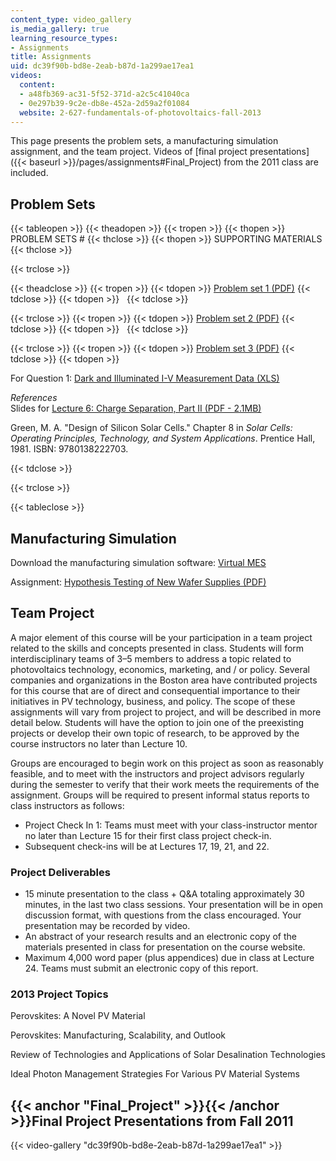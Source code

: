 ```yaml
---
content_type: video_gallery
is_media_gallery: true
learning_resource_types:
- Assignments
title: Assignments
uid: dc39f90b-bd8e-2eab-b87d-1a299ae17ea1
videos:
  content:
  - a48fb369-ac31-5f52-371d-a2c5c41040ca
  - 0e297b39-9c2e-db8e-452a-2d59a2f01084
  website: 2-627-fundamentals-of-photovoltaics-fall-2013
---
```


This page presents the problem sets, a manufacturing simulation assignment, and the team project. Videos of [final project presentations]({{< baseurl >}}/pages/assignments#Final_Project) from the 2011 class are included.

Problem Sets
------------

{{< tableopen >}}
{{< theadopen >}}
{{< tropen >}}
{{< thopen >}}
PROBLEM SETS #
{{< thclose >}}
{{< thopen >}}
SUPPORTING MATERIALS
{{< thclose >}}

{{< trclose >}}

{{< theadclose >}}
{{< tropen >}}
{{< tdopen >}}
[Problem set 1 (PDF)](/courses/mechanical-engineering/2-627-fundamentals-of-photovoltaics-fall-2013/assignments/MIT2_627F13_pset1.pdf)
{{< tdclose >}}
{{< tdopen >}}
 
{{< tdclose >}}

{{< trclose >}}
{{< tropen >}}
{{< tdopen >}}
[Problem set 2 (PDF)](/courses/mechanical-engineering/2-627-fundamentals-of-photovoltaics-fall-2013/assignments/MIT2_627F13_pset2.pdf)
{{< tdclose >}}
{{< tdopen >}}
 
{{< tdclose >}}

{{< trclose >}}
{{< tropen >}}
{{< tdopen >}}
[Problem set 3 (PDF)](/courses/mechanical-engineering/2-627-fundamentals-of-photovoltaics-fall-2013/assignments/MIT2_627F13_pset3.pdf)
{{< tdclose >}}
{{< tdopen >}}


For Question 1: [Dark and Illuminated I-V Measurement Data (XLS)](/courses/mechanical-engineering/2-627-fundamentals-of-photovoltaics-fall-2013/assignments/MIT2_627F13_pset3_q1data.xlsx)

_References_  
Slides for [Lecture 6: Charge Separation, Part II (PDF - 2.1MB)](/courses/mechanical-engineering/2-627-fundamentals-of-photovoltaics-fall-2013/lecture-videos-slides/MIT2_627F13_lec06.pdf)

Green, M. A. "Design of Silicon Solar Cells." Chapter 8 in _Solar Cells: Operating Principles, Technology, and System Applications_. Prentice Hall, 1981. ISBN: 9780138222703.


{{< tdclose >}}

{{< trclose >}}

{{< tableclose >}}

Manufacturing Simulation
------------------------

Download the manufacturing simulation software: [Virtual MES](https://sites.google.com/site/virtualsolarcellsinc/virtual-mes-software)

Assignment: [Hypothesis Testing of New Wafer Supplies (PDF)](/courses/mechanical-engineering/2-627-fundamentals-of-photovoltaics-fall-2013/assignments/MIT2_627F13_assn_sim.pdf)

Team Project
------------

A major element of this course will be your participation in a team project related to the skills and concepts presented in class. Students will form interdisciplinary teams of 3–5 members to address a topic related to photovoltaics technology, economics, marketing, and / or policy. Several companies and organizations in the Boston area have contributed projects for this course that are of direct and consequential importance to their initiatives in PV technology, business, and policy. The scope of these assignments will vary from project to project, and will be described in more detail below. Students will have the option to join one of the preexisting projects or develop their own topic of research, to be approved by the course instructors no later than Lecture 10.

Groups are encouraged to begin work on this project as soon as reasonably feasible, and to meet with the instructors and project advisors regularly during the semester to verify that their work meets the requirements of the assignment. Groups will be required to present informal status reports to class instructors as follows:

*   Project Check In 1: Teams must meet with your class-instructor mentor no later than Lecture 15 for their first class project check-in.
*   Subsequent check-ins will be at Lectures 17, 19, 21, and 22.

### Project Deliverables

*   15 minute presentation to the class + Q&A totaling approximately 30 minutes, in the last two class sessions. Your presentation will be in open discussion format, with questions from the class encouraged. Your presentation may be recorded by video.
*   An abstract of your research results and an electronic copy of the materials presented in class for presentation on the course website.
*   Maximum 4,000 word paper (plus appendices) due in class at Lecture 24. Teams must submit an electronic copy of this report.

### 2013 Project Topics

Perovskites: A Novel PV Material

Perovskites: Manufacturing, Scalability, and Outlook

Review of Technologies and Applications of Solar Desalination Technologies

Ideal Photon Management Strategies For Various PV Material Systems

{{< anchor "Final_Project" >}}{{< /anchor >}}Final Project Presentations from Fall 2011
---------------------------------------------------------------------------------------

{{< video-gallery "dc39f90b-bd8e-2eab-b87d-1a299ae17ea1" >}}

